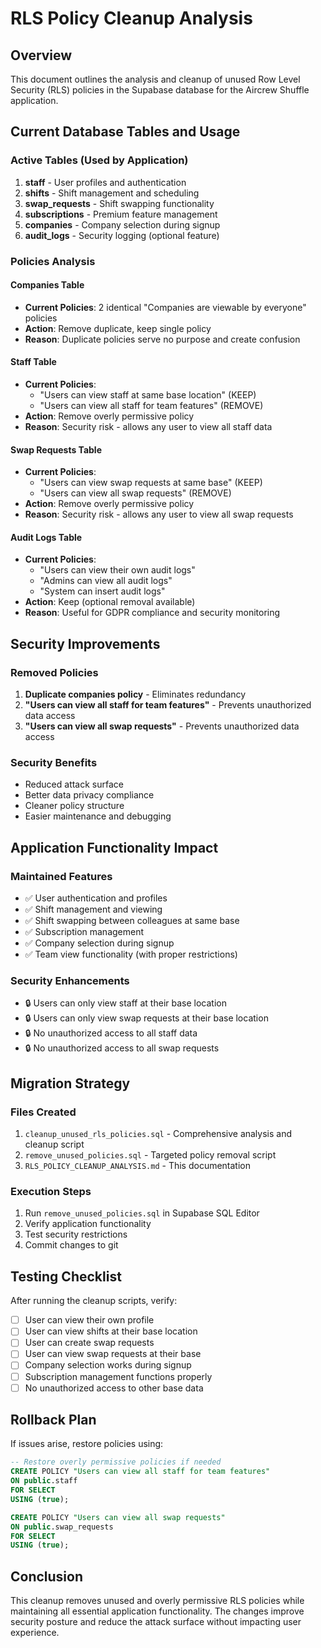 # RLS Policy Cleanup Analysis

## Overview
This document outlines the analysis and cleanup of unused Row Level Security (RLS) policies in the Supabase database for the Aircrew Shuffle application.

## Current Database Tables and Usage

### Active Tables (Used by Application)
1. **staff** - User profiles and authentication
2. **shifts** - Shift management and scheduling
3. **swap_requests** - Shift swapping functionality
4. **subscriptions** - Premium feature management
5. **companies** - Company selection during signup
6. **audit_logs** - Security logging (optional feature)

### Policies Analysis

#### Companies Table
- **Current Policies**: 2 identical "Companies are viewable by everyone" policies
- **Action**: Remove duplicate, keep single policy
- **Reason**: Duplicate policies serve no purpose and create confusion

#### Staff Table
- **Current Policies**: 
  - "Users can view staff at same base location" (KEEP)
  - "Users can view all staff for team features" (REMOVE)
- **Action**: Remove overly permissive policy
- **Reason**: Security risk - allows any user to view all staff data

#### Swap Requests Table
- **Current Policies**:
  - "Users can view swap requests at same base" (KEEP)
  - "Users can view all swap requests" (REMOVE)
- **Action**: Remove overly permissive policy
- **Reason**: Security risk - allows any user to view all swap requests

#### Audit Logs Table
- **Current Policies**: 
  - "Users can view their own audit logs"
  - "Admins can view all audit logs" 
  - "System can insert audit logs"
- **Action**: Keep (optional removal available)
- **Reason**: Useful for GDPR compliance and security monitoring

## Security Improvements

### Removed Policies
1. **Duplicate companies policy** - Eliminates redundancy
2. **"Users can view all staff for team features"** - Prevents unauthorized data access
3. **"Users can view all swap requests"** - Prevents unauthorized data access

### Security Benefits
- Reduced attack surface
- Better data privacy compliance
- Cleaner policy structure
- Easier maintenance and debugging

## Application Functionality Impact

### Maintained Features
- ✅ User authentication and profiles
- ✅ Shift management and viewing
- ✅ Shift swapping between colleagues at same base
- ✅ Subscription management
- ✅ Company selection during signup
- ✅ Team view functionality (with proper restrictions)

### Security Enhancements
- 🔒 Users can only view staff at their base location
- 🔒 Users can only view swap requests at their base location
- 🔒 No unauthorized access to all staff data
- 🔒 No unauthorized access to all swap requests

## Migration Strategy

### Files Created
1. `cleanup_unused_rls_policies.sql` - Comprehensive analysis and cleanup script
2. `remove_unused_policies.sql` - Targeted policy removal script
3. `RLS_POLICY_CLEANUP_ANALYSIS.md` - This documentation

### Execution Steps
1. Run `remove_unused_policies.sql` in Supabase SQL Editor
2. Verify application functionality
3. Test security restrictions
4. Commit changes to git

## Testing Checklist

After running the cleanup scripts, verify:

- [ ] User can view their own profile
- [ ] User can view shifts at their base location
- [ ] User can create swap requests
- [ ] User can view swap requests at their base
- [ ] Company selection works during signup
- [ ] Subscription management functions properly
- [ ] No unauthorized access to other base data

## Rollback Plan

If issues arise, restore policies using:
```sql
-- Restore overly permissive policies if needed
CREATE POLICY "Users can view all staff for team features" 
ON public.staff 
FOR SELECT 
USING (true);

CREATE POLICY "Users can view all swap requests" 
ON public.swap_requests 
FOR SELECT 
USING (true);
```

## Conclusion

This cleanup removes unused and overly permissive RLS policies while maintaining all essential application functionality. The changes improve security posture and reduce the attack surface without impacting user experience.
